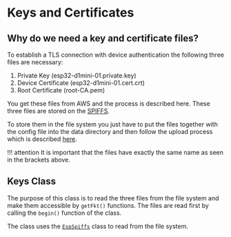 # Keys and Certificates

## Why do we need a key and certificate files?

To establish a TLS connection with device authentication the following three files are necessary:

1. Private Key (esp32-d1mini-01.private.key)
2. Device Certificate (esp32-d1mini-01.cert.crt)
3. Root Certificate (root-CA.pem)

You get these files from AWS and the process is described here. These three files are stored on the [SPIFFS](esp_spiffs.md). 

To store them in the file system you just have to put the files together with the config file into the data directory and then follow the upload process which is described [here](esp_spiffs.md). 

!!! attention
    It is important that the files have exactly the same name as seen in the brackets above.


## Keys Class

The purpose of this class is to read the three files from the file system and make them accessible by ``getFkt()`` functions. The files are read first by calling the ``begin()`` function of the class.

The class uses the [``EspSpiffs``](esp_spiffs.md) class to read from the file system.